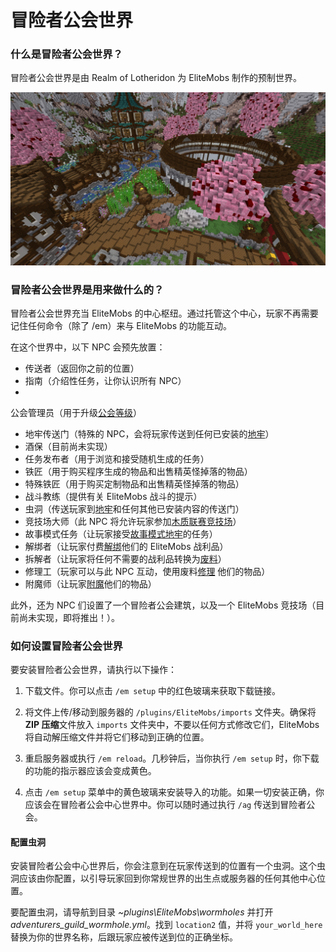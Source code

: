 # 冒险者公会世界

### 什么是冒险者公会世界？

冒险者公会世界是由 Realm of Lotheridon 为 EliteMobs 制作的预制世界。

![ag_pic_1.jpg](../../../img/wiki/ag_pic_1.jpg)

### 冒险者公会世界是用来做什么的？

冒险者公会世界充当 EliteMobs 的中心枢纽。通过托管这个中心，玩家不再需要记住任何命令（除了 /em）来与 EliteMobs 的功能互动。

在这个世界中，以下 NPC 会预先放置：

- 传送者（返回你之前的位置）
- 指南（介绍性任务，让你认识所有 NPC）
-
公会管理员（用于升级[公会等级]($language$/elitemobs/understanding_the_basics_of_elitemobs.md&section=step-2:-discovering-the-economy)）
- 地牢传送门（特殊的 NPC，会将玩家传送到任何已安装的[地牢]($language$/elitemobs/dungeons.md)）
- 酒保（目前尚未实现）
- 任务发布者（用于浏览和接受随机生成的任务）
- 铁匠（用于购买程序生成的物品和出售精英怪掉落的物品）
- 特殊铁匠（用于购买定制物品和出售精英怪掉落的物品）
- 战斗教练（提供有关 EliteMobs 战斗的提示）
- 虫洞（传送玩家到[地牢]($language$elitemobs/dungeons.md)和任何其他已安装内容的传送门）
- 竞技场大师（此 NPC
  将允许玩家参加[木质联赛竞技场]($language$elitemobs/understanding_the_basics_of_elitemobs.md&section=arenas)）
- 故事模式任务（让玩家接受[故事模式地牢](www.magmaguy.com)的任务）
- 解绑者（让玩家付费[解绑]($language$/elitemobs/item_upgrade_system.md&section=unbinding-items)他们的 EliteMobs 战利品）
- 拆解者（让玩家将任何不需要的战利品转换为[废料]($language$/elitemobs/item_upgrade_system.md&section=scrapping-items)）
- 修理工（玩家可以与此 NPC 互动，使用废料[修理]($language$/elitemobs/item_upgrade_system.md&section=repairing-elite-items)
  他们的物品）
- 附魔师（让玩家[附魔]($language$/elitemobs/item_upgrade_system.md&section=enchanting-elite-items)他们的物品）

此外，还为 NPC 们设置了一个冒险者公会建筑，以及一个 EliteMobs 竞技场（目前尚未实现，即将推出！）。

### 如何设置冒险者公会世界

要安装冒险者公会世界，请执行以下操作：

1. 下载文件。你可以点击 `/em setup` 中的红色玻璃来获取下载链接。

2. 将文件上传/移动到服务器的 `/plugins/EliteMobs/imports` 文件夹。确保将 **ZIP 压缩**文件放入 `imports`
   文件夹中，不要以任何方式修改它们，EliteMobs 将自动解压缩文件并将它们移动到正确的位置。

3. 重启服务器或执行 `/em reload`。几秒钟后，当你执行 `/em setup` 时，你下载的功能的指示器应该会变成黄色。

4. 点击 `/em setup`
   菜单中的黄色玻璃来安装导入的功能。如果一切安装正确，你应该会在冒险者公会中心世界中。你可以随时通过执行 `/ag` 传送到冒险者公会。

#### 配置虫洞

安装冒险者公会中心世界后，你会注意到在玩家传送到的位置有一个虫洞。这个虫洞应该由你配置，以引导玩家回到你常规世界的出生点或服务器的任何其他中心位置。

要配置虫洞，请导航到目录 *~plugins\EliteMobs\wormholes* 并打开 *adventurers_guild_wormhole.yml*。找到 `location2`
值，并将 `your_world_here` 替换为你的世界名称，后跟玩家应被传送到位的正确坐标。
